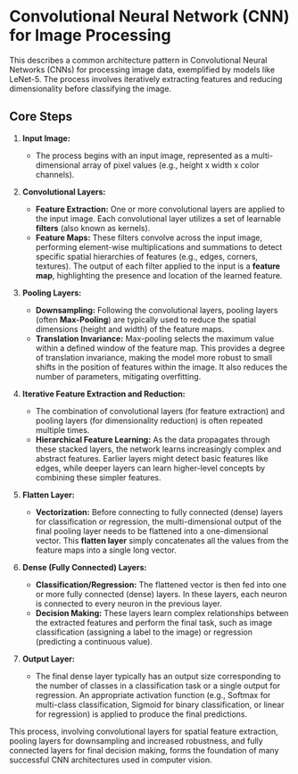 # Convolutional Neural Network (CNN) for Image Processing

This describes a common architecture pattern in Convolutional Neural Networks (CNNs) for processing image data, exemplified by models like LeNet-5. The process involves iteratively extracting features and reducing dimensionality before classifying the image.

## Core Steps

1.  **Input Image:**
    * The process begins with an input image, represented as a multi-dimensional array of pixel values (e.g., height x width x color channels).

2.  **Convolutional Layers:**
    * **Feature Extraction:** One or more convolutional layers are applied to the input image. Each convolutional layer utilizes a set of learnable **filters** (also known as kernels).
    * **Feature Maps:** These filters convolve across the input image, performing element-wise multiplications and summations to detect specific spatial hierarchies of features (e.g., edges, corners, textures). The output of each filter applied to the input is a **feature map**, highlighting the presence and location of the learned feature.

3.  **Pooling Layers:**
    * **Downsampling:** Following the convolutional layers, pooling layers (often **Max-Pooling**) are typically used to reduce the spatial dimensions (height and width) of the feature maps.
    * **Translation Invariance:** Max-pooling selects the maximum value within a defined window of the feature map. This provides a degree of translation invariance, making the model more robust to small shifts in the position of features within the image. It also reduces the number of parameters, mitigating overfitting.

4.  **Iterative Feature Extraction and Reduction:**
    * The combination of convolutional layers (for feature extraction) and pooling layers (for dimensionality reduction) is often repeated multiple times.
    * **Hierarchical Feature Learning:** As the data propagates through these stacked layers, the network learns increasingly complex and abstract features. Earlier layers might detect basic features like edges, while deeper layers can learn higher-level concepts by combining these simpler features.

5.  **Flatten Layer:**
    * **Vectorization:** Before connecting to fully connected (dense) layers for classification or regression, the multi-dimensional output of the final pooling layer needs to be flattened into a one-dimensional vector. This **flatten layer** simply concatenates all the values from the feature maps into a single long vector.

6.  **Dense (Fully Connected) Layers:**
    * **Classification/Regression:** The flattened vector is then fed into one or more fully connected (dense) layers. In these layers, each neuron is connected to every neuron in the previous layer.
    * **Decision Making:** These layers learn complex relationships between the extracted features and perform the final task, such as image classification (assigning a label to the image) or regression (predicting a continuous value).

7.  **Output Layer:**
    * The final dense layer typically has an output size corresponding to the number of classes in a classification task or a single output for regression. An appropriate activation function (e.g., Softmax for multi-class classification, Sigmoid for binary classification, or linear for regression) is applied to produce the final predictions.

This process, involving convolutional layers for spatial feature extraction, pooling layers for downsampling and increased robustness, and fully connected layers for final decision making, forms the foundation of many successful CNN architectures used in computer vision.
